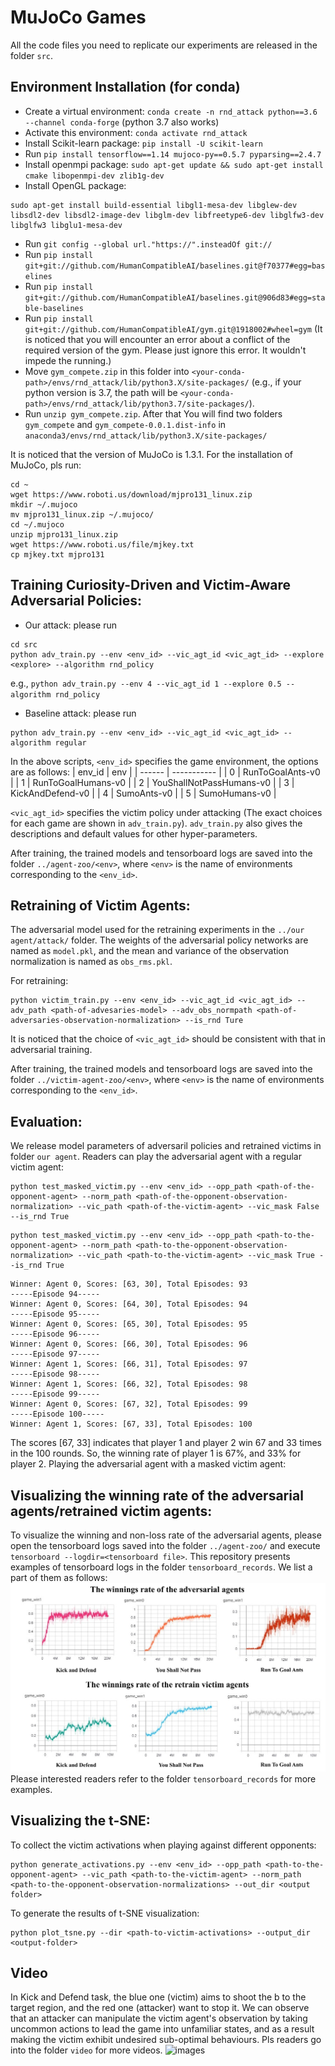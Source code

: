 
# MuJoCo Games

All the code files you need to replicate our experiments are released in the folder `src`.

## Environment Installation (for conda)

* Create a virtual environment: `conda create -n rnd_attack python==3.6 --channel conda-forge` (python 3.7 also works)
* Activate this environment: `conda activate rnd_attack`
* Install Scikit-learn package: `pip install -U scikit-learn`
* Run `pip install tensorflow==1.14 mujoco-py==0.5.7 pyparsing==2.4.7`
* Install openmpi package: `sudo apt-get update && sudo apt-get install cmake libopenmpi-dev zlib1g-dev`
* Install OpenGL package: 
```
sudo apt-get install build-essential libgl1-mesa-dev libglew-dev libsdl2-dev libsdl2-image-dev libglm-dev libfreetype6-dev libglfw3-dev libglfw3 libglu1-mesa-dev 
```
* Run `git config --global url."https://".insteadOf git://`
* Run `pip install git+git://github.com/HumanCompatibleAI/baselines.git@f70377#egg=baselines`
* Run `pip install git+git://github.com/HumanCompatibleAI/baselines.git@906d83#egg=stable-baselines`
* Run `pip install git+git://github.com/HumanCompatibleAI/gym.git@1918002#wheel=gym`
(It is noticed that you will encounter an error about a conflict of the required version of the gym. Please just ignore this error. It wouldn't impede the running.)
* Move `gym_compete.zip` in this folder into `<your-conda-path>/envs/rnd_attack/lib/python3.X/site-packages/` (e.g., if your python version is 3.7, the path will be `<your-conda-path>/envs/rnd_attack/lib/python3.7/site-packages/`).
* Run `unzip gym_compete.zip`. After that You will find two folders `gym_compete` and `gym_compete-0.0.1.dist-info` in `anaconda3/envs/rnd_attack/lib/python3.X/site-packages/`

It is noticed that the version of MuJoCo is 1.3.1. For the installation of MuJoCo, pls run:
```
cd ~
wget https://www.roboti.us/download/mjpro131_linux.zip
mkdir ~/.mujoco
mv mjpro131_linux.zip ~/.mujoco/
cd ~/.mujoco 
unzip mjpro131_linux.zip 
wget https://www.roboti.us/file/mjkey.txt
cp mjkey.txt mjpro131
```

## Training Curiosity-Driven and Victim-Aware Adversarial Policies:

- Our attack: please run 
```
cd src
python adv_train.py --env <env_id> --vic_agt_id <vic_agt_id> --explore <explore> --algorithm rnd_policy
```
e.g., `python adv_train.py --env 4 --vic_agt_id 1 --explore 0.5 --algorithm rnd_policy`
- Baseline attack: please run
```
python adv_train.py --env <env_id> --vic_agt_id <vic_agt_id> --algorithm regular
```
In the above scripts, `<env_id>` specifies the game environment, the options are as follows:
| env_id | env |
| ------ | ----------- |
| 0      |  RunToGoalAnts-v0           |
| 1      |  RunToGoalHumans-v0           |
| 2      |  YouShallNotPassHumans-v0           |
| 3      |  KickAndDefend-v0           |
| 4      | SumoAnts-v0            |
| 5      |  SumoHumans-v0           |

`<vic_agt_id>` specifies the victim policy under attacking (The exact choices for each game are shown in ```adv_train.py```). ```adv_train.py``` also gives the descriptions and default values for other hyper-parameters.
 
After training, the trained models and tensorboard logs are saved into the folder `../agent-zoo/<env>`, where `<env>` is the name of environments corresponding to the `<env_id>`.

## Retraining of Victim Agents:

The adversarial model used for the retraining experiments in the `../our agent/attack/` folder. The weights of the adversarial policy networks are named as ```model.pkl```, and the mean and variance of the observation normalization is named as `obs_rms.pkl`.

For retraining:
```
python victim_train.py --env <env_id> --vic_agt_id <vic_agt_id> --adv_path <path-of-advesaries-model> --adv_obs_normpath <path-of-adversaries-observation-normalization> --is_rnd Ture
```

It is noticed that the choice of `<vic_agt_id>` should be consistent with that in adversarial training.

After training, the trained models and tensorboard logs are saved into the folder `../victim-agent-zoo/<env>`, where `<env>` is the name of environments corresponding to the `<env_id>`.


## Evaluation:

We release model parameters of adversaril policies and retrained victims in folder `our agent`. Readers can play the adversarial agent with a regular victim agent: 
```
python test_masked_victim.py --env <env_id> --opp_path <path-of-the-opponent-agent> --norm_path <path-of-the-opponent-observation-normalization> --vic_path <path-of-the-victim-agent> --vic_mask False --is_rnd True
```
```
python test_masked_victim.py --env <env_id> --opp_path <path-to-the-opponent-agent> --norm_path <path-to-the-opponent-observation-normalization> --vic_path <path-to-the-victim-agent> --vic_mask True --is_rnd True
```
```
Winner: Agent 0, Scores: [63, 30], Total Episodes: 93
-----Episode 94-----
Winner: Agent 0, Scores: [64, 30], Total Episodes: 94
-----Episode 95-----
Winner: Agent 0, Scores: [65, 30], Total Episodes: 95
-----Episode 96-----
Winner: Agent 0, Scores: [66, 30], Total Episodes: 96
-----Episode 97-----
Winner: Agent 1, Scores: [66, 31], Total Episodes: 97
-----Episode 98-----
Winner: Agent 1, Scores: [66, 32], Total Episodes: 98
-----Episode 99-----
Winner: Agent 0, Scores: [67, 32], Total Episodes: 99
-----Episode 100-----
Winner: Agent 1, Scores: [67, 33], Total Episodes: 100
```
The scores [67, 33] indicates that player 1 and player 2 win 67 and 33 times in the 100 rounds. So, the winning rate of player 1 is 67%, and 33% for player 2.
Playing the adversarial agent with a masked victim agent: 


## Visualizing the winning rate of the adversarial agents/retrained victim agents:
 
To visualize the winning and non-loss rate of the adversarial agents, please open the tensorboard logs saved into the folder `../agent-zoo/` and execute `tensorboard --logdir=<tensorboard file>`. This repository presents examples of tensorboard logs in the folder `tensorboard_records`. We list a part of them as follows: 
![images](https://github.com/2019ChenGong/Curiosity_in_Adversarial_Policy/blob/main/MuJoCo/tensorboard_records/images/github_images.jpg)
Please interested readers refer to the folder `tensorboard_records` for more examples.

## Visualizing the t-SNE:

To collect the victim activations when playing against different opponents:
```
python generate_activations.py --env <env_id> --opp_path <path-to-the-opponent-agent> --vic_path <path-to-the-victim-agent> --norm_path <path-to-the-opponent-observation-normalizations> --out_dir <output folder>
``` 

To generate the results of t-SNE visualization:
```
python plot_tsne.py --dir <path-to-victim-activations> --output_dir <output-folder>
```

## Video

In Kick and Defend task, the blue one (victim) aims to shoot the b to the target region, and the red one (attacker) want to stop it. We can observe that an attacker can manipulate the victim agent's observation by taking uncommon actions to lead the game into unfamiliar states, and as a result making the victim exhibit undesired sub-optimal behaviours. Pls readers go into the folder `video` for more videos.
![images](https://github.com/2019ChenGong/Curiosity_in_Adversarial_Policy/blob/main/MuJoCo/video/kick_adv.gif)
